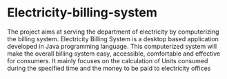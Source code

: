 # Electricity-billing-system
The project aims at serving the department of electricity by computerizing the billing system.
Electricity Billing System is a desktop based application developed in Java programming language.
This computerized system will make the overall billing system easy, accessible, comfortable and effective for consumers.
 It mainly focuses on the calculation of Units consumed during the specified time and the money to be paid to electricity offices
